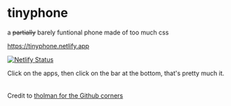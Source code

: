 # tinyphone
 a ~~partially~~ barely funtional phone made of too much css

https://tinyphone.netlify.app

[![Netlify Status](https://api.netlify.com/api/v1/badges/7a3b6f3d-f701-42fb-afc9-ba6c8ee48215/deploy-status)](https://app.netlify.com/sites/tinyphone/deploys)

Click on the apps, then click on the bar at the bottom, that's pretty much it. 
\
\
\
Credit to [tholman for the Github corners](https://github.com/tholman/github-corners)
